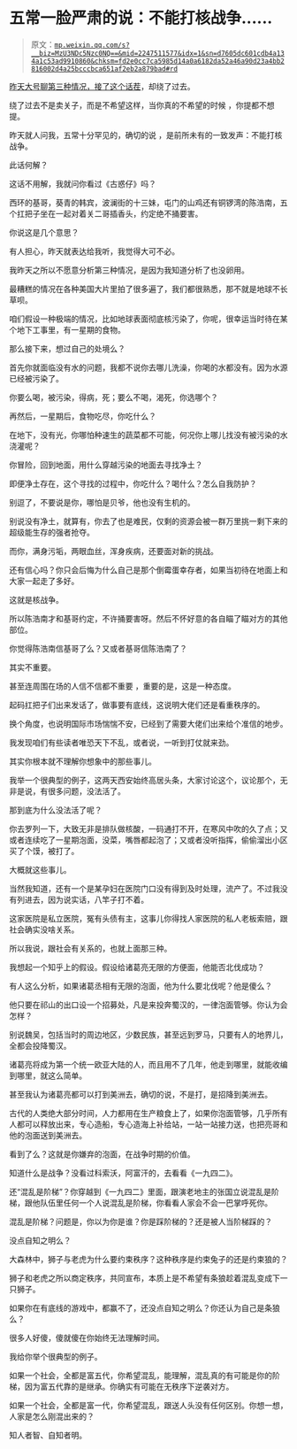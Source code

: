 # 五常一脸严肃的说：不能打核战争......

> 原文：[`mp.weixin.qq.com/s?__biz=MzU3NDc5Nzc0NQ==&mid=2247511577&idx=1&sn=d7605dc601cdb4a134a1c53ad9910860&chksm=fd2e0cc7ca5985d14a0a6182da52a46a90d23a4bb2816002d4a25bcccbca651af2eb2a879bad#rd`](http://mp.weixin.qq.com/s?__biz=MzU3NDc5Nzc0NQ==&mid=2247511577&idx=1&sn=d7605dc601cdb4a134a1c53ad9910860&chksm=fd2e0cc7ca5985d14a0a6182da52a46a90d23a4bb2816002d4a25bcccbca651af2eb2a879bad#rd)

[昨天大号聊第三种情况，接了这个话茬](http://mp.weixin.qq.com/s?__biz=MzU0MjYwNDU2Mw==&mid=2247503270&idx=1&sn=eb85fe4b7a435527444e77d0afb114ae&chksm=fb1aa1dacc6d28ccc051f598bc49b46fb15c97e29194ff90cea17fdd5cfdd48a0614fde8a009&scene=21#wechat_redirect)，却绕了过去。

绕了过去不是卖关子，而是不希望这样，当你真的不希望的时候 ，你提都不想提。

昨天就人问我，五常十分罕见的，确切的说 ，是前所未有的一致发声：不能打核战争。

此话何解？

这话不用解，我就问你看过《古惑仔》吗？

西环的基哥，葵青的韩宾，波澜街的十三妹，屯门的山鸡还有铜锣湾的陈浩南，五个扛把子坐在一起对着关二哥插香头，约定绝不捅要害。

你说这是几个意思？

有人担心，昨天就表达给我听，我觉得大可不必。 

我昨天之所以不愿意分析第三种情况，是因为我知道分析了也没卵用。 

最糟糕的情况在各种美国大片里拍了很多遍了，我们都很熟悉，那不就是地球不长草呗。

咱们假设一种极端的情况，比如地球表面彻底核污染了，你呢，很幸运当时待在某个地下工事里，有一星期的食物。 

那么接下来，想过自己的处境么？

首先你就面临没有水的问题，我都不说你去哪儿洗澡，你喝的水都没有。因为水源已经被污染了。 

你要么喝，被污染，得病，死；要么不喝，渴死，你选哪个？ 

再然后，一星期后，食物吃尽，你吃什么？

在地下，没有光，你哪怕种速生的蔬菜都不可能，何况你上哪儿找没有被污染的水浇灌呢？ 

你冒险，回到地面，用什么穿越污染的地面去寻找净土？ 

即便净土存在，这个寻找的过程中，你吃什么？喝什么？怎么自我防护？

别逗了，不要说是你，哪怕是贝爷，他也没有生机的。 

别说没有净土，就算有，你去了也是难民，仅剩的资源会被一群万里挑一剩下来的超级能生存的强者抢夺。

而你，满身污垢，两眼血丝，浑身疾病，还要面对新的挑战。

还有信心吗？你只会后悔为什么自己是那个倒霉蛋幸存者，如果当初待在地面上和大家一起走了多好。

这就是核战争。 

所以陈浩南才和基哥约定，不许捅要害呀。然后不怀好意的各自瞄了瞄对方的其他部位。

你觉得陈浩南信基哥了么？又或者基哥信陈浩南了？

其实不重要。 

甚至连周围在场的人信不信都不重要 ，重要的是，这是一种态度。

起码扛把子们出来发话了，做事要有底线，这说明大佬们还是看重秩序的。 

换个角度，也说明国际市场惴惴不安，已经到了需要大佬们出来给个准信的地步。

我发现咱们有些读者唯恐天下不乱，或者说，一听到打仗就来劲。

其实你根本就不理解你想象中的那些事儿。 

我举一个很典型的例子，这两天西安始终高居头条，大家讨论这个，议论那个，无非是说，有很多问题，没法活了。 

那到底为什么没法活了呢？

你去罗列一下，大致无非是排队做核酸，一码通打不开，在寒风中吹的久了点；又或者连续吃了一星期泡面，没菜，嘴唇都起泡了；又或者没听指挥，偷偷溜出小区买了个馍，被打了。

大概就这些事儿。

当然我知道，还有一个是某孕妇在医院门口没有得到及时处理，流产了。不过我没有列进去，因为说实话，八竿子打不着。

这家医院是私立医院，冤有头债有主，这事儿你得找人家医院的私人老板索赔，跟社会确实没啥关系。 

所以我说，跟社会有关系的，也就上面那三种。

我想起一个知乎上的假设。假设给诸葛亮无限的方便面，他能否北伐成功？

有人这么分析，如果诸葛丞相有无限的泡面，他为什么要北伐呢？他是傻么？ 

他只要在祁山的出口设一个招募处，凡是来投奔蜀汉的，一律泡面管够。你认为会怎样？

别说魏吴，包括当时的周边地区，少数民族，甚至远到罗马，只要有人的地界儿，全都会投降蜀汉。

诸葛亮将成为第一个统一欧亚大陆的人，而且用不了几年，他走到哪里，就能收编到哪里，就这么简单。

甚至我认为诸葛亮都可以打到美洲去，确切的说，不是打，是招降到美洲去。 

古代的人类绝大部分时间，人力都用在生产粮食上了，如果你泡面管够，几乎所有人都可以释放出来，专心造船，专心造海上补给站，一站一站接力送，也把亮哥和他的泡面送到美洲去。

看到了么？这就是你嫌弃的泡面，在战争时期的价值。 

知道什么是战争？没看过科索沃，阿富汗的，去看看《一九四二》。 

还“混乱是阶梯”？你穿越到《一九四二》里面，跟演老地主的张国立说混乱是阶梯，跟他队伍里任何一个人说混乱是阶梯，你看看人家会不会一巴掌呼死你。

混乱是阶梯？问题是，你以为你是谁？你是踩阶梯的？还是被人当阶梯踩的？

没点自知之明么？

大森林中，狮子与老虎为什么要约束秩序？这种秩序是约束兔子的还是约束狼的？ 

狮子和老虎之所以商定秩序，共同宣布，本质上是不希望有条狼趁着混乱变成下一只狮子。 

如果你在有底线的游戏中，都赢不了，还没点自知之明么？你还认为自己是条狼么？ 

很多人好傻，傻就傻在你始终无法理解时间。 

我给你举个很典型的例子。 

如果一个社会，全都是富五代，你希望混乱，能理解，混乱真的有可能是你的阶梯，因为富五代靠的是继承。你确实有可能在无秩序下逆袭对方。

如果一个社会，全都是富一代，你希望混乱，跟送人头没有任何区别。你想一想，人家是怎么刚混出来的？ 

知人者智、自知者明。